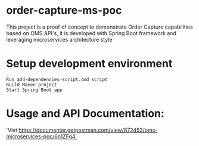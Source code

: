 # order-capture-ms-poc
This project is a proof of concept to demonstrate Order Capture capabilities based on OMS API's, it is developed with Spring Boot framework and leveraging microservices architecture style

# Setup development environment
```
Run add-dependencies-script.cmd script
Build Maven project
Start Spring Boot app
```
# Usage and API Documentation:
'Vist https://documenter.getpostman.com/view/872453/oms-microservices-poc/6n1ZFg4`
